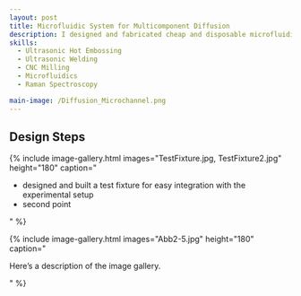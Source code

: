 ```yaml
---
layout: post
title: Microfluidic System for Multicomponent Diffusion
description: I designed and fabricated cheap and disposable microfluidic channels to simultaneously determine all diffusion coefficients in liquid mixtures containing two or more substances. 
skills: 
  - Ultrasonic Hot Embossing
  - Ultrasonic Welding
  - CNC Milling
  - Microfluidics
  - Raman Spectroscopy

main-image: /Diffusion_Microchannel.png
---
```


## Design Steps

{% include image-gallery.html 
   images="TestFixture.jpg, TestFixture2.jpg" 
   height="180" 
   caption="<ul>
     <li>designed and built a test fixture for easy integration with the experimental setup</li>
     <li>second point</li>
   </ul>" 
%}

{% include image-gallery.html 
   images="Abb2-5.jpg" 
   height="180" 
   caption="<p>Here’s a description of the image gallery.</p>" 
%}



<!--- designed and fabricated molds for ultrasonic hot embossing
- used ultrasonic hot embossing and ultrasonic welding to create the microchannels
- integrated CNC-milled aluminum inlays for temperature control via Joule heating
- designed and built a test fixture for easy integration with the experimental setup
- used Raman spectroscopy to evaluate the performance of the diffusion experiments
-->

